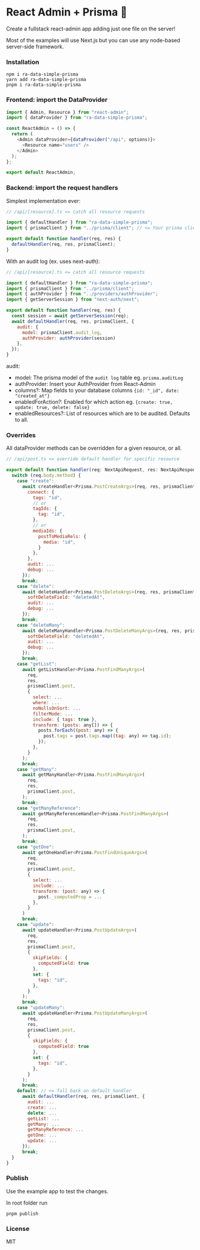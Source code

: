 # React Admin + Prisma 🤝

Create a fullstack react-admin app adding just one file on the server!

Most of the examples will use Next.js but you can use any node-based server-side framework.

### Installation

```
npm i ra-data-simple-prisma
yarn add ra-data-simple-prisma
pnpm i ra-data-simple-prisma
```

### Frontend: import the DataProvider

```js
import { Admin, Resource } from "react-admin";
import { dataProvider } from "ra-data-simple-prisma";

const ReactAdmin = () => {
  return (
    <Admin dataProvider={dataProvider("/api", options)}>
      <Resource name="users" />
    </Admin>
  );
};

export default ReactAdmin;
```

### Backend: import the request handlers

Simplest implementation ever:

```js
// /api/[resource].ts <= catch all resource requests

import { defaultHandler } from "ra-data-simple-prisma";
import { prismaClient } from "../prisma/client"; // <= Your prisma client instance

export default function handler(req, res) {
  defaultHandler(req, res, prismaClient);
}
```

With an audit log (ex. uses next-auth):

```js
// /api/[resource].ts <= catch all resource requests

import { defaultHandler } from "ra-data-simple-prisma";
import { prismaClient } from "../prisma/client";
import { authProvider } from "../providers/authProvider";
import { getServerSession } from "next-auth/next";

export default function handler(req, res) {
  const session = await getServerSession(req);
  await defaultHandler(req, res, prismaClient, {
    audit: {
      model: prismaClient.audit_log,
      authProvider: authProvider(session)
    },
  });
}
```

audit:

- model: The prisma model of the `audit log` table eg. `prisma.auditLog`
- authProvider: Insert your AuthProvider from React-Admin
- columns?: Map fields to your database columns `{id: "_id", date: "created_at"}`
- enabledForAction?: Enabled for which action eg. `{create: true, update: true, delete: false}`
- enabledResources?: List of resources which are to be audited. Defaults to all.

### Overrides

All dataProvider methods can be overridden for a given resource, or all.

```js
// /api/post.ts <= override default handler for specific resource

export default function handler(req: NextApiRequest, res: NextApiResponse) {
  switch (req.body.method) {
    case "create":
      await createHandler<Prisma.PostCreateArgs>(req, res, prismaClient.post, {
        connect: {
          tags: "id",
          // or
          tagIds: {
            tag: "id",
          },
          // or
          mediaIds: {
            postToMediaRels: {
              media: "id",
            }
          },
        },
        audit: ...
        debug: ...
      });
      break;
    case "delete":
      await deleteHandler<Prisma.PostDeleteArgs>(req, res, prismaClient.post, {
        softDeleteField: "deletedAt",
        audit: ...
        debug: ...
      });
      break;
    case "deleteMany":
      await deleteManyHandler<Prisma.PostDeleteManyArgs>(req, res, prismaClient.post, {
        softDeleteField: "deletedAt",
        audit: ...
        debug: ...
      });
      break;
    case "getList":
      await getListHandler<Prisma.PostFindManyArgs>(
        req,
        res,
        prismaClient.post,
        {
          select: ...
          where: ...
          noNullsOnSort: ...
          filterMode: ...
          include: { tags: true },
          transform: (posts: any[]) => {
            posts.forEach((post: any) => {
              post.tags = post.tags.map((tag: any) => tag.id);
            });
          },
        }
      );
      break;
    case "getMany":
      await getManyHandler<Prisma.PostFindManyArgs>(
        req,
        res,
        prismaClient.post,
      );
      break;
    case "getManyReference":
      await getManyReferenceHandler<Prisma.PostFindManyArgs>(
        req,
        res,
        prismaClient.post,
      );
      break;
    case "getOne":
      await getOneHandler<Prisma.PostFindUniqueArgs>(
        req,
        res,
        prismaClient.post,
        {
          select: ...
          include: ...
          transform: (post: any) => {
            post._computedProp = ...
          },
        }
      )
      break;
    case "update":
      await updateHandler<Prisma.PostUpdateArgs>(
        req,
        res,
        prismaClient.post,
        {
          skipFields: {
            computedField: true
          },
          set: {
            tags: "id",
          },
        }
      );
      break;
    case "updateMany":
      await updateHandler<Prisma.PostUpdateManyArgs>(
        req,
        res,
        prismaClient.post,
        {
          skipFields: {
            computedField: true
          },
          set: {
            tags: "id",
          },
        }
      );
      break;
    default: // <= fall back on default handler
      await defaultHandler(req, res, prismaClient, {
        audit: ...
        create: ...
        delete: ...
        getList: ...
        getMany: ...
        getManyReference: ...
        getOne: ...
        update: ...
      });
      break;
  }
}
```

### Publish

Use the example app to test the changes.

In root folder run

```
pnpm publish
```

### License

MIT
